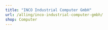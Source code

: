 ```yaml
---
title: "INCO Industrial Computer GmbH"
url: /alling/inco-industrial-computer-gmbh/
shop: Computer
---
```

